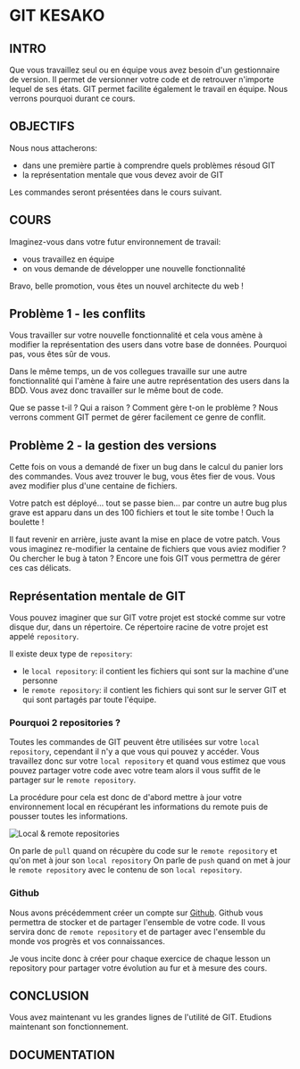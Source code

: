# GIT KESAKO

## INTRO

Que vous travaillez seul ou en équipe vous avez besoin d'un gestionnaire de version.
Il permet de versionner votre code et de retrouver n'importe lequel de ses états.
GIT permet facilite également le travail en équipe. Nous verrons pourquoi durant ce cours.


## OBJECTIFS

Nous nous attacherons: 
 - dans une première partie à comprendre quels problèmes résoud GIT
 - la représentation mentale que vous devez avoir de GIT
 
Les commandes seront présentées dans le cours suivant.

## COURS
Imaginez-vous dans votre futur environnement de travail:
 - vous travaillez en équipe
 - on vous demande de développer une nouvelle fonctionnalité

Bravo, belle promotion, vous êtes un nouvel architecte du web !

## Problème 1 - les conflits
Vous travailler sur votre nouvelle fonctionnalité et cela vous amène à modifier 
la représentation des users dans votre base de données. Pourquoi pas, vous êtes sûr de vous.

Dans le même temps, un de vos collegues travaille sur une autre fonctionnalité qui l'amène à
faire une autre représentation des users dans la BDD. Vous avez donc travailler sur le même
bout de code.

Que se passe t-il ? Qui a raison ? Comment gère t-on le problème ?
Nous verrons comment GIT permet de gérer facilement ce genre de conflit.

## Problème 2 - la gestion des versions
Cette fois on vous a demandé de fixer un bug dans le calcul du panier
lors des commandes. Vous avez trouver le bug, vous êtes fier de vous.
Vous avez modifier plus d'une centaine de fichiers.

Votre patch est déployé... tout se passe bien... par contre un autre bug plus grave est apparu
dans un des 100 fichiers et tout le site tombe ! Ouch la boulette !

Il faut revenir en arrière, juste avant la mise en place de votre patch. 
Vous vous imaginez re-modifier la centaine de fichiers que vous aviez modifier ? Ou chercher le bug 
à taton ? Encore une fois GIT vous permettra de gérer ces cas délicats.

## Représentation mentale de GIT

Vous pouvez imaginer que sur GIT votre projet est stocké comme sur votre disque dur, 
dans un répertoire. Ce répertoire racine de votre projet est appelé `repository`.

Il existe deux type de `repository`:
- le `local repository`: il contient les fichiers qui sont sur la machine d'une personne
- le `remote repository`: il contient les fichiers qui sont sur le server GIT et qui sont partagés
par toute l'équipe.

### Pourquoi 2 repositories ?

Toutes les commandes de GIT peuvent être utilisées sur votre `local repository`, cependant
il n'y a que vous qui pouvez y accéder. Vous travaillez donc sur votre `local repository`
et quand vous estimez que vous pouvez partager votre code avec votre team alors il vous suffit
de le partager sur le `remote repository`.

La procédure pour cela est donc de d'abord mettre à jour votre environnement local en 
récupérant les informations du remote puis de pousser toutes les informations.

![Local & remote repositories](https://backlog.com/git-tutorial/en/img/post/intro/capture_intro1_2_2.png)

On parle de `pull` quand on récupère du code sur le `remote repository` et qu'on met
à jour son `local repository`
On parle de `push` quand on met à jour le `remote repository` avec le contenu de son `local repository`.

### Github

Nous avons précédemment créer un compte sur [Github](Github.com).
Github vous permettra de stocker et de partager l'ensemble de votre code. Il vous servira 
donc de `remote repository` et de partager avec l'ensemble du monde vos progrès et vos connaissances.

Je vous incite donc à créer pour chaque exercice de chaque lesson un repository pour 
partager votre évolution au fur et à mesure des cours.

## CONCLUSION

Vous avez maintenant vu les grandes lignes de l'utilité de GIT.
Etudions maintenant son fonctionnement.

## DOCUMENTATION

